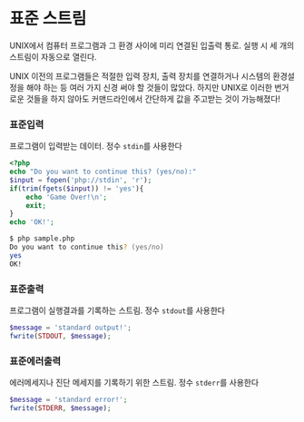 # 표준 스트림

UNIX에서 컴퓨터 프로그램과 그 환경 사이에 미리 연결된 입출력 통로. 실행 시 세 개의 스트림이 자동으로 열린다. 

UNIX 이전의 프로그램들은 적절한 입력 장치, 출력 장치를 연결하거나 시스템의 환경설정을 해야 하는 등 여러 가지 신경 써야 할 것들이 많았다. 하지만 UNIX로 이러한 번거로운 것들을 하지 않아도 커맨드라인에서 간단하게 값을 주고받는 것이 가능해졌다!



### 표준입력

프로그램이 입력받는 데이터.  정수 `stdin`를 사용한다

```php
<?php
echo "Do you want to continue this? (yes/no):"
$input = fopen('php://stdin', 'r');
if(trim(fgets($input)) != 'yes'){
    echo 'Game Over!\n';
    exit;
}
echo 'OK!';
```

```zsh
$ php sample.php
Do you want to continue this? (yes/no)
yes
OK!
```



### 표준출력

프로그램이 실행결과를 기록하는 스트림. 정수 `stdout`를 사용한다

```php
$message = 'standard output!';
fwrite(STDOUT, $message);
```



### 표준에러출력

에러메세지나 진단 메세지를 기록하기 위한 스트림. 정수 `stderr`를 사용한다

```php
$message = 'standard error!';
fwrite(STDERR, $message);
```

